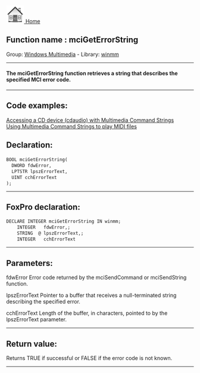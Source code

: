 [<img src="../../images/home.png"> Home ](https://github.com/VFPX/Win32API)  

## Function name : mciGetErrorString
Group: [Windows Multimedia](../../functions_group.md#Windows_Multimedia)  -  Library: [winmm](../../libraries.md#winmm)  
***  


#### The mciGetErrorString function retrieves a string that describes the specified MCI error code. 
***  


## Code examples:
[Accessing a CD device (cdaudio) with Multimedia Command Strings](../../samples/sample_279.md)  
[Using Multimedia Command Strings to play MIDI files](../../samples/sample_538.md)  

## Declaration:
```foxpro  
BOOL mciGetErrorString(
  DWORD fdwError,
  LPTSTR lpszErrorText,
  UINT cchErrorText
);  
```  
***  


## FoxPro declaration:
```foxpro  
DECLARE INTEGER mciGetErrorString IN winmm;
	INTEGER   fdwError,;
	STRING  @ lpszErrorText,;
	INTEGER   cchErrorText  
```  
***  


## Parameters:
fdwError 
Error code returned by the mciSendCommand or mciSendString function. 

lpszErrorText 
Pointer to a buffer that receives a null-terminated string describing the specified error. 

cchErrorText 
Length of the buffer, in characters, pointed to by the lpszErrorText parameter.   
***  


## Return value:
Returns TRUE if successful or FALSE if the error code is not known.  
***  

